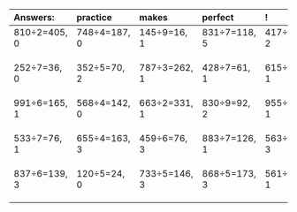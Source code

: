 | Answers: | practice | makes | perfect | ! |
| :--- | :--- | :--- | :--- | :--- |
| 810÷2=405, 0 | 748÷4=187, 0 | 145÷9=16, 1 | 831÷7=118, 5 | 417÷5=83, 2 | 
|   |   |   |   |   | 
|   |   |   |   |   | 
|   |   |   |   |   | 
| 252÷7=36, 0 | 352÷5=70, 2 | 787÷3=262, 1 | 428÷7=61, 1 | 615÷2=307, 1 | 
|   |   |   |   |   | 
|   |   |   |   |   | 
|   |   |   |   |   | 
| 991÷6=165, 1 | 568÷4=142, 0 | 663÷2=331, 1 | 830÷9=92, 2 | 955÷3=318, 1 | 
|   |   |   |   |   | 
|   |   |   |   |   | 
|   |   |   |   |   | 
| 533÷7=76, 1 | 655÷4=163, 3 | 459÷6=76, 3 | 883÷7=126, 1 | 563÷7=80, 3 | 
|   |   |   |   |   | 
|   |   |   |   |   | 
|   |   |   |   |   | 
| 837÷6=139, 3 | 120÷5=24, 0 | 733÷5=146, 3 | 868÷5=173, 3 | 561÷5=112, 1 | 
|   |   |   |   |   | 
|   |   |   |   |   | 
|   |   |   |   |   | 
